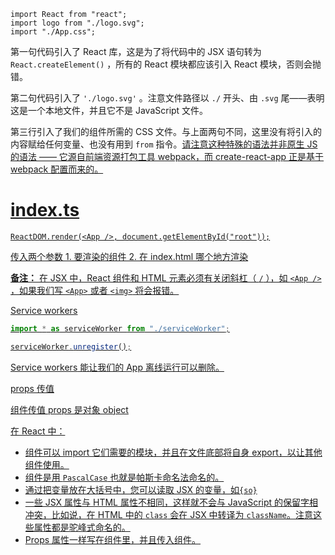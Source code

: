 ```react
import React from "react"; 
import logo from "./logo.svg"; 
import "./App.css"; 
```

第一句代码引入了 React 库，这是为了将代码中的 JSX 语句转为 `React.createElement()` ，所有的 React 模块都应该引入 React 模块，否则会抛错。

第二句代码引入了 `'./logo.svg'` 。注意文件路径以 `./` 开头、由 `.svg` 尾——表明这是一个本地文件，并且它不是 JavaScript 文件。

第三行引入了我们的组件所需的 CSS 文件。与上面两句不同，这里没有将引入的内容赋给任何变量、也没有用到 `from` 指令。<u>请注意这种特殊的语法并非原生 JS 的语法 —— 它源自前端资源打包工具 webpack，而 create-react-app 正是基于 webpack 配置而来的。

# index.ts

```react
ReactDOM.render(<App />, document.getElementById("root"));
```

传入两个参数 1. 要渲染的组件 2. 在 index.html 哪个地方渲染

**备注：** 在 JSX 中，React 组件和 HTML 元素必须有关闭斜杠（ `/` ），如 `<App />` ，如果我们写 `<App>` 或者 `<img>` 将会报错。

[Service workers](https://developer.mozilla.org/zh-CN/docs/Web/API/Service_Worker_API/Using_Service_Workers)

```javascript
import * as serviceWorker from "./serviceWorker";
```

```javascript
serviceWorker.unregister();
```

[Service workers](https://developer.mozilla.org/zh-CN/docs/Web/API/Service_Worker_API/Using_Service_Workers) 能让我们的 App 离线运行可以删除。

props 传值

组件传值 props 是对象 object

在 React 中：

* 组件可以 import 它们需要的模块，并且在文件底部将自身 export，以让其他组件使用。
* 组件是用 `PascalCase` 也就是帕斯卡命名法命名的。
* 通过把变量放在大括号中，您可以读取 JSX 的变量，如`{so}`
* 一些 JSX 属性与 HTML 属性不相同，这样就不会与 JavaScript 的保留字相冲突，比如说，在 HTML 中的 `class` 会在 JSX 中转译为 `className`。注意这些属性都是驼峰式命名的。
* Props 属性一样写在组件里，并且传入组件。
